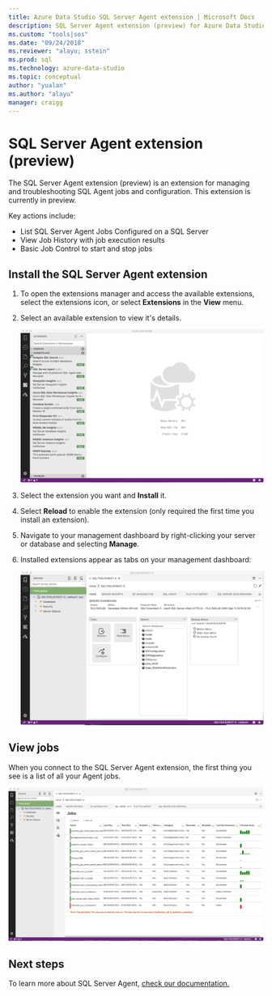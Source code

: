 ```yaml
---
title: Azure Data Studio SQL Server Agent extension | Microsoft Docs
description: SQL Server Agent extension (preview) for Azure Data Studio
ms.custom: "tools|sos"
ms.date: "09/24/2018"
ms.reviewer: "alayu; sstein"
ms.prod: sql
ms.technology: azure-data-studio
ms.topic: conceptual
author: "yualan"
ms.author: "alayu"
manager: craigg
---
```

# SQL Server Agent extension (preview)

The SQL Server Agent extension (preview) is an extension for managing and troubleshooting SQL Agent jobs and configuration. This extension is currently in preview.

Key actions include:
- List SQL Server Agent Jobs Configured on a SQL Server
- View Job History with job execution results
- Basic Job Control to start and stop jobs

## Install the SQL Server Agent extension

1. To open the extensions manager and access the available extensions, select the extensions icon, or select **Extensions** in the **View** menu.
2. Select an available extension to view it's details.

   ![Install agent](media/extensions/sql-server-agent-extension/install-sql-agent.png)

1. Select the extension you want and **Install** it.
2. Select **Reload** to enable the extension (only required the first time you install an extension).
1. Navigate to your management dashboard by right-clicking your server or database and selecting **Manage**.
2. Installed extensions appear as tabs on your management dashboard:

   ![View agent](media/extensions/sql-server-agent-extension/view-sql-agent.png)

## View jobs

When you connect to the SQL Server Agent extension, the first thing you see is a list of all your Agent jobs.

   ![View jobs](media/extensions/sql-server-agent-extension/job-view.png)

## Next steps

To learn more about SQL Server Agent, [check our documentation.](https://docs.microsoft.com/sql/ssms/agent/sql-server-agent?view=sql-server-2017)


